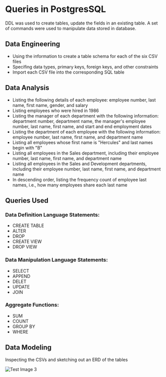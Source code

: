 # Queries in PostgresSQL

 DDL was used to create tables, update the fields in an existing table. A set of commands were used to manipulate data stored in database.
 
 ## Data Engineering    
- Using the information to create a table schema for each of the six CSV files
- Specifing data types, primary keys, foreign keys, and other constraints 
- Import each CSV file into the corresponding SQL table 
   
## Data Analysis  
- Listing the following details of each employee: employee number, last name, first name, gender, and salary
- Listing employees who were hired in 1986   
- Listing the manager of each department with the following information: department number, department name, the manager's employee number, last name, first name, and start and end employment dates
- Listing the department of each employee with the following information: employee number, last name, first name, and department name
- Listing all employees whose first name is "Hercules" and last names begin with "B"
- Listing all employees in the Sales department, including their employee number, last name, first name, and department name
- Listing all employees in the Sales and Development departments, including their employee number, last name, first name, and department name
- In descending order, listing the frequency count of employee last names, i.e., how many employees share each last name

## Queries Used
   ### Data Definition Language Statements:
   - CREATE TABLE
   - ALTER
   - DROP 
   - CREATE VIEW
   - DROP VIEW
   ### Data Manipulation Language Statements: 
   - SELECT
   - APPEND
   - DELET
   - UPDATE  
   - JOIN
   ### Aggregate Functions:
   - SUM 
   - COUNT
   - GROUP BY  
   - WHERE
   
## Data Modeling 
Inspecting the CSVs and sketching out an ERD of the tables 


![Test Image 3](https://github.com/mserobabina/MariaS/blob/master/SQL/QuickDBDiagrams.png)
